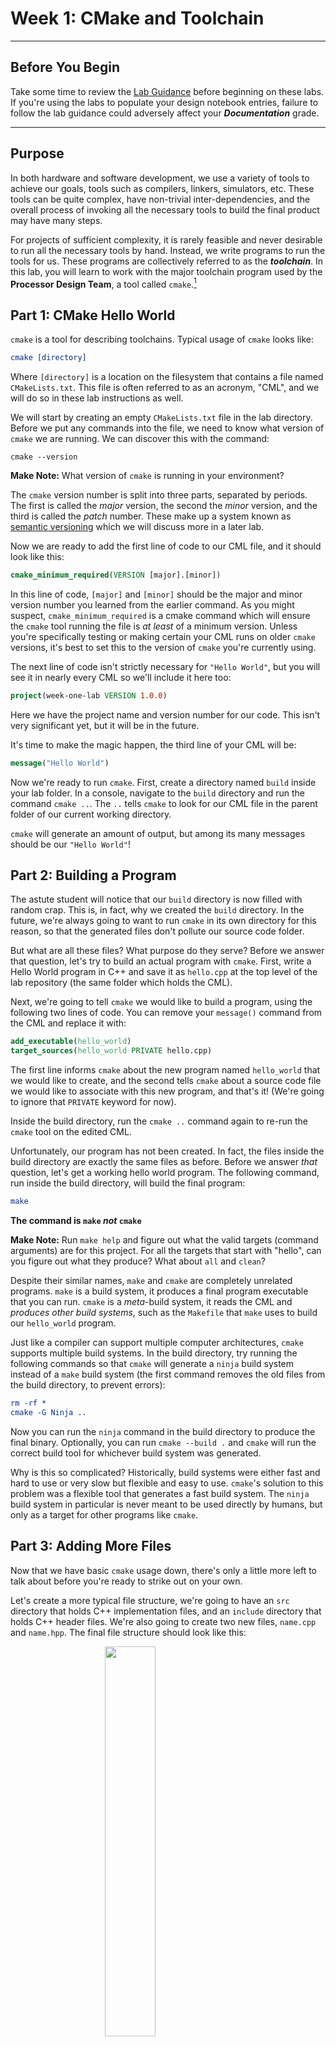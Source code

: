 # Week 1: CMake and Toolchain

---

## Before You Begin

Take some time to review the [Lab Guidance](01_guidance.md) before beginning on
these labs. If you're using the labs to populate your design notebook entries,
failure to follow the lab guidance could adversely affect your
***Documentation***  grade.

---

## Purpose

In both hardware and software development, we use a variety of tools to achieve
our goals, tools such as compilers, linkers, simulators, etc. These tools can
be quite complex, have non-trivial inter-dependencies, and the overall process
of invoking all the necessary tools to build the final product may have many
steps.

For projects of sufficient complexity, it is rarely feasible and never desirable
to run all the necessary tools by hand. Instead, we write programs to run the
tools for us. These programs are collectively referred to as the
***toolchain***. In this lab, you will learn to work with the major toolchain
program used by the **Processor Design Team**, a tool called `cmake`.[^why]

## Part 1: CMake Hello World

`cmake` is a tool for describing toolchains. Typical usage of `cmake` looks
like:

```cmake
cmake [directory]
```

Where `[directory]` is a location on the filesystem that contains a file named
`CMakeLists.txt`. This file is often referred to as an acronym, "CML", and we will do so in these lab instructions as well.

We will start by creating an empty `CMakeLists.txt` file in the lab directory.
Before we put any commands into the file, we need to know what version of
`cmake` we are running. We can discover this with the command:

```
cmake --version
```

**Make Note:** What version of `cmake` is running in your environment?

The `cmake` version number is split into three parts, separated by periods. The
first is called the _major_ version, the second the _minor_ version, and the
third is called the _patch_ number. These make up a system known as
[semantic versioning](https://semver.org/) which we will discuss more in a later
lab.

Now we are ready to add the first line of code to our CML file, and it should
look like this:

```cmake
cmake_minimum_required(VERSION [major].[minor])
```

In this line of code, `[major]` and `[minor]` should be the major and minor
version number you learned from the earlier command. As you might suspect,
`cmake_minimum_required` is a cmake command which will ensure the `cmake` tool
running the file is _at least_ of a minimum version. Unless you're specifically
testing or making certain your CML runs on older `cmake` versions, it's best to
set this to the version of `cmake` you're currently using.

The next line of code isn't strictly necessary for `"Hello World"`, but you will
see it in nearly every CML so we'll include it here too:

```cmake
project(week-one-lab VERSION 1.0.0)
```

Here we have the project name and version number for our code. This isn't very
significant yet, but it will be in the future.

It's time to make the magic happen, the third line of your CML will be:

```cmake
message("Hello World")
```

Now we're ready to run `cmake`. First, create a directory named `build` inside
your lab folder. In a console, navigate to the `build` directory and run the
command `cmake ..`. The `..` tells `cmake` to look for our CML file in the
parent folder of our current working directory.

`cmake` will generate an amount of output, but among its many messages should be
our `"Hello World"`!


## Part 2: Building a Program

The astute student will notice that our `build` directory is now filled with
random crap. This is, in fact, why we created the `build` directory. In the
future, we're always going to want to run `cmake` in its own directory for
this reason, so that the generated files don't pollute our source code folder.

But what are all these files? What purpose do they serve? Before we answer
that question, let's try to build an actual program with `cmake`. First,
write a Hello World program in C++ and save it as `hello.cpp` at the top
level of the lab repository (the same folder which holds the CML).

Next, we're going to tell `cmake` we would like to build a program, using the
following two lines of code. You can remove your `message()` command from the
CML and replace it with:

```cmake
add_executable(hello_world)
target_sources(hello_world PRIVATE hello.cpp)
```

The first line informs `cmake` about the new program named `hello_world` that
we would like to create, and the second tells `cmake` about a source code file
we would like to associate with this new program, and that's it! (We're going
to ignore that `PRIVATE` keyword for now).

Inside the build directory, run the `cmake ..` command again to re-run the
`cmake` tool on the edited CML.

Unfortunately, our program has not been created. In fact, the files inside the
build directory are exactly the same files as before. Before we answer _that_
question, let's get a working hello world program. The following command, run
inside the build directory, will build the final program:

```cmake
make
```

**The command is `make` _not_ `cmake`**

**Make Note:** Run `make help` and figure out what the valid targets (command
  arguments) are for this project. For all the targets that start with "hello",
  can you figure out what they produce? What about `all` and `clean`?

Despite their similar names, `make` and `cmake` are completely unrelated
programs. `make` is a build system, it produces a final program executable that
you can run. `cmake` is a _meta_-build system, it reads the CML and _produces
other build systems_, such as the `Makefile` that `make` uses to build our
`hello_world` program.

Just like a compiler can support multiple computer architectures, `cmake`
supports multiple build systems. In the build directory, try running the
following commands so that `cmake` will generate a `ninja` build system instead
of a `make` build system (the first command removes the old files from the
build directory, to prevent errors):

```cmake
rm -rf *
cmake -G Ninja ..
```

Now you can run the `ninja` command in the build directory to produce the final
binary. Optionally, you can run `cmake --build .` and `cmake` will run the
correct build tool for whichever build system was generated.

Why is this so complicated? Historically, build systems were either fast and
hard to use or very slow but flexible and easy to use. `cmake`'s solution to
this problem was a flexible tool that generates a fast build system. The `ninja`
build system in particular is never meant to be used directly by humans, but
only as a target for other programs like `cmake`.

## Part 3: Adding More Files

Now that we have basic `cmake` usage down, there's only a little more left to
talk about before you're ready to strike out on your own.

Let's create a more typical file structure, we're going to have an `src`
directory that holds C++ implementation files, and an `include` directory
that holds C++ header files. We're also going to create two new files,
`name.cpp` and `name.hpp`. The final file structure should look like this:

<img src="/images/folders.webp" width="40%" style="margin-left: auto; margin-right: auto; display: block;" />

In `name.cpp` write a function that asks the user their name, and returns it as
a `std::string` and add the function declaration to `name.hpp`. In `hello.cpp`,
include the header file with `#include "name.hpp"` and call the associated
function so that you can greet the user by name.

We can modify our `target_sources` command in the CML to account for the new
file locations:

```cmake
target_sources(hello_world PRIVATE src/hello.cpp src/name.cpp)
```

It would also be acceptable to do this across multiple commands:

```cmake
target_sources(hello_world PRIVATE src/hello.cpp)
target_sources(hello_world PRIVATE src/name.cpp)
```

Header files do not need to be added directly, instead, we just need to inform
the build system what directories to search for them in:

```cmake
target_include_directories(hello_world PRIVATE include)
```

You should now be able to build and run your modified hello world program

**Answer the following:**
* The paths used by `target_sources` and `target_include_directories` are
  _relative_, not absolute. What file or folder are they _relative to_?

* What are some differences between `cmake` and `ninja`?

* Why is it important to run `cmake` in its own directory?

---

[^why]: You may wonder, "Why do I have to learn this before I've written any
code?" In programming classes where you only had to run a compiler on a single
file, it was fine to just invoke the compiler directly. For hardware design,
even the simplest designs will involve running dozens of commands. It would
slow you down significantly if you didn't know how to use the toolchain before
moving into the actual design process.
